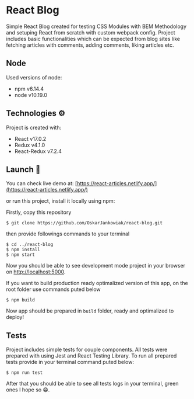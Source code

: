 # React Blog

Simple React Blog created for testing CSS Modules with BEM Methodology and setuping React from scratch with custom webpack config.
Project includes basic functionalities which can be expected from blog sites like fetching articles with comments, adding comments, liking articles etc.

## Node

Used versions of node:

- npm v6.14.4
- node v10.19.0

## Technologies ⚙

Project is created with:

- React v17.0.2
- Redux v4.1.0
- React-Redux v7.2.4

## Launch 🚀

You can check live demo at: [https://react-articles.netlify.app/](https://react-articles.netlify.app/)

or run this project, install it locally using npm:

Firstly, copy this repository

```
$ git clone https://github.com/OskarJankowiak/react-blog.git
```

then provide followings commands to your terminal

```
$ cd ../react-blog
$ npm install
$ npm start
```

Now you should be able to see development mode project in your browser on [http://localhost:5000](http://localhost:5000).

If you want to build production ready optimalized version of this app, on the root folder use commands puted below

```
$ npm build
```

Now app should be prepared in `build` folder, ready and optimalized to deploy!

## Tests

Project includes simple tests for couple components. All tests were prepared with using Jest and React Testing Library.
To run all prepared tests provide in your terminal command puted below:

```
$ npm run test
```

After that you should be able to see all tests logs in your terminal, green ones I hope so 😁.
